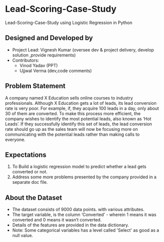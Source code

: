# Lead-Scoring-Case-Study

Lead-Scoring-Case-Study using Logistic Regression in Python

## Designed and Developed by

- Project Lead: Vignesh Kumar (oversee dev & project delivery, develop solution ,provide requirements)
- Contributors:
  - Vinod Yadav (PPT)
  - Ujjwal Verma (dev,code comments)

## Problem Statement

A company named X Education sells online courses to industry professionals. Although X Education gets a lot of leads, its lead conversion rate is very poor. For example, if, they acquire 100 leads in a day, only about 30 of them are converted. To make this process more efficient, the company wishes to identify the most potential leads, also known as ‘Hot Leads’. If they successfully identify this set of leads, the lead conversion rate should go up as the sales team will now be focusing more on communicating with the potential leads rather than making calls to everyone.

## **Expectations**

1. To Build a logistic regression model to predict whether a lead gets converted or not.
2. Address some more problems presented by the company provided in a separate doc file.

## **About the Dataset**

- The dataset consists of 9000 data points. with various attributes.
- The target variable, is the column ‘Converted’ - wherein 1 means it was converted and 0 means it wasn’t converted.
- Details of the features are provided in the data dictionary.
- Note: Some categorical variables has a level called 'Select' as good as a null value.
